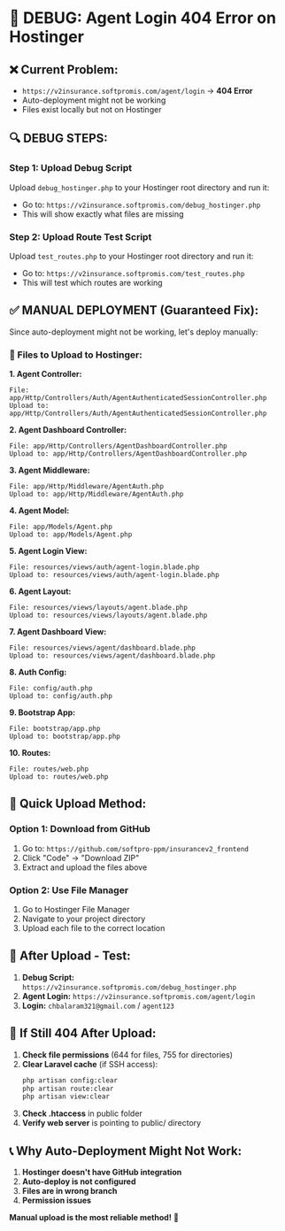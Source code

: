 # 🚨 DEBUG: Agent Login 404 Error on Hostinger

## ❌ Current Problem:
- `https://v2insurance.softpromis.com/agent/login` → **404 Error**
- Auto-deployment might not be working
- Files exist locally but not on Hostinger

## 🔍 DEBUG STEPS:

### Step 1: Upload Debug Script
Upload `debug_hostinger.php` to your Hostinger root directory and run it:
- Go to: `https://v2insurance.softpromis.com/debug_hostinger.php`
- This will show exactly what files are missing

### Step 2: Upload Route Test Script
Upload `test_routes.php` to your Hostinger root directory and run it:
- Go to: `https://v2insurance.softpromis.com/test_routes.php`
- This will test which routes are working

## ✅ MANUAL DEPLOYMENT (Guaranteed Fix):

Since auto-deployment might not be working, let's deploy manually:

### 📁 Files to Upload to Hostinger:

**1. Agent Controller:**
```
File: app/Http/Controllers/Auth/AgentAuthenticatedSessionController.php
Upload to: app/Http/Controllers/Auth/AgentAuthenticatedSessionController.php
```

**2. Agent Dashboard Controller:**
```
File: app/Http/Controllers/AgentDashboardController.php
Upload to: app/Http/Controllers/AgentDashboardController.php
```

**3. Agent Middleware:**
```
File: app/Http/Middleware/AgentAuth.php
Upload to: app/Http/Middleware/AgentAuth.php
```

**4. Agent Model:**
```
File: app/Models/Agent.php
Upload to: app/Models/Agent.php
```

**5. Agent Login View:**
```
File: resources/views/auth/agent-login.blade.php
Upload to: resources/views/auth/agent-login.blade.php
```

**6. Agent Layout:**
```
File: resources/views/layouts/agent.blade.php
Upload to: resources/views/layouts/agent.blade.php
```

**7. Agent Dashboard View:**
```
File: resources/views/agent/dashboard.blade.php
Upload to: resources/views/agent/dashboard.blade.php
```

**8. Auth Config:**
```
File: config/auth.php
Upload to: config/auth.php
```

**9. Bootstrap App:**
```
File: bootstrap/app.php
Upload to: bootstrap/app.php
```

**10. Routes:**
```
File: routes/web.php
Upload to: routes/web.php
```

## 🚀 Quick Upload Method:

### Option 1: Download from GitHub
1. Go to: `https://github.com/softpro-ppm/insurancev2_frontend`
2. Click "Code" → "Download ZIP"
3. Extract and upload the files above

### Option 2: Use File Manager
1. Go to Hostinger File Manager
2. Navigate to your project directory
3. Upload each file to the correct location

## 🧪 After Upload - Test:

1. **Debug Script:** `https://v2insurance.softpromis.com/debug_hostinger.php`
2. **Agent Login:** `https://v2insurance.softpromis.com/agent/login`
3. **Login:** `chbalaram321@gmail.com` / `agent123`

## 🔧 If Still 404 After Upload:

1. **Check file permissions** (644 for files, 755 for directories)
2. **Clear Laravel cache** (if SSH access):
   ```bash
   php artisan config:clear
   php artisan route:clear
   php artisan view:clear
   ```
3. **Check .htaccess** in public folder
4. **Verify web server** is pointing to public/ directory

## 📞 Why Auto-Deployment Might Not Work:

1. **Hostinger doesn't have GitHub integration**
2. **Auto-deploy is not configured**
3. **Files are in wrong branch**
4. **Permission issues**

**Manual upload is the most reliable method!** 🚀
